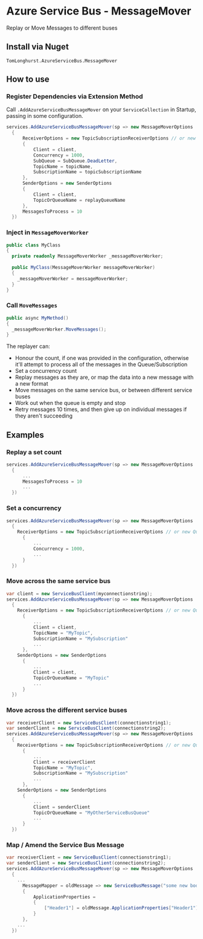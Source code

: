# Azure Service Bus - MessageMover
Replay or Move Messages to different buses

## Install via Nuget
`TomLonghurst.AzureServiceBus.MessageMover`

## How to use

### Register Dependencies via Extension Method
Call  `.AddAzureServiceBusMessageMover` on your `ServiceCollection` in Startup, passing in some configuration.

```csharp
services.AddAzureServiceBusMessageMover(sp => new MessageMoverOptions
  {
      ReceiverOptions = new TopicSubscriptionReceiverOptions // or new QueueReceiverOptions
      {
          Client = client,
          Concurrency = 1000,
          SubQueue = SubQueue.DeadLetter,
          TopicName = topicName,
          SubscriptionName = topicSubscriptionName
      },
      SenderOptions = new SenderOptions
      {
          Client = client,
          TopicOrQueueName = replayQueueName
      },
      MessagesToProcess = 10
  })
```

### Inject in `MessageMoverWorker`

```csharp
public class MyClass
{
  private readonly MessageMoverWorker _messageMoverWorker;
  
  public MyClass(MessageMoverWorker messageMoverWorker)
  {
    _messageMoverWorker = messageMoverWorker;
  }
}
```

### Call `MoveMessages`

```csharp
public async MyMethod()
{
  _messageMoverWorker.MoveMessages();
}
```

The replayer can:
- Honour the count, if one was provided in the configuration, otherwise it'll attempt to process all of the messages in the Queue/Subscription
- Set a concurrency count
- Replay messages as they are, or map the data into a new message with a new format
- Move messages on the same service bus, or between different service buses
- Work out when the queue is empty and stop
- Retry messages 10 times, and then give up on individual messages if they aren't succeeding

## Examples

### Replay a set count
```csharp
services.AddAzureServiceBusMessageMover(sp => new MessageMoverOptions
  {
      ...
      MessagesToProcess = 10
      ...
  })
```

### Set a concurrency
```csharp
services.AddAzureServiceBusMessageMover(sp => new MessageMoverOptions
  {
    ReceiverOptions = new TopicSubscriptionReceiverOptions // or new QueueReceiverOptions
      {
          ...
          Concurrency = 1000,
          ...
      }
  })
```

### Move across the same service bus
```csharp
var client = new ServiceBusClient(myconnectionstring);
services.AddAzureServiceBusMessageMover(sp => new MessageMoverOptions
  {
    ReceiverOptions = new TopicSubscriptionReceiverOptions // or new QueueReceiverOptions
      {
          ...
          Client = client,
          TopicName = "MyTopic",
          SubscriptionName = "MySubscription"
          ...
      },
    SenderOptions = new SenderOptions
      {
          ...
          Client = client,
          TopicOrQueueName = "MyTopic"
          ...
      }
  })
```

### Move across the different service buses
```csharp
var receiverClient = new ServiceBusClient(connectionstring1);
var senderClient = new ServiceBusClient(connectionstring2);
services.AddAzureServiceBusMessageMover(sp => new MessageMoverOptions
  {
    ReceiverOptions = new TopicSubscriptionReceiverOptions // or new QueueReceiverOptions
      {
          ...
          Client = receiverClient
          TopicName = "MyTopic",
          SubscriptionName = "MySubscription"
          ...
      },
    SenderOptions = new SenderOptions
      {
          ...
          Client = senderClient
          TopicOrQueueName = "MyOtherServiceBusQueue"
          ...
      }
  })
```

### Map / Amend the Service Bus Message
```csharp
var receiverClient = new ServiceBusClient(connectionstring1);
var senderClient = new ServiceBusClient(connectionstring2);
services.AddAzureServiceBusMessageMover(sp => new MessageMoverOptions
  {
    ...
      MessageMapper = oldMessage => new ServiceBusMessage("some new body")
      {
          ApplicationProperties =
          {
              ["Header1"] = oldMessage.ApplicationProperties["Header1"]
          }
      },
    ...
  })
```
